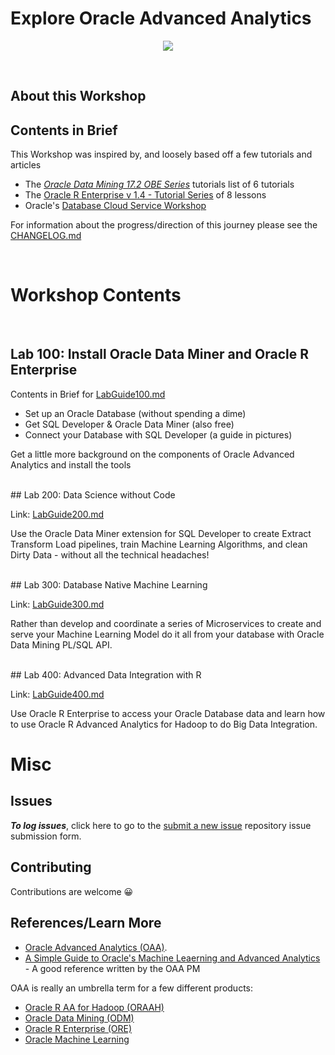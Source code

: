 # Explore Oracle Advanced Analytics 
<!-- TODO: Refactor into clean, DRY modules -->

<p align="center">
<img src="https://cdn.app.compendium.com/uploads/user/e7c690e8-6ff9-102a-ac6d-e4aebca50425/f4a5b21d-66fa-4885-92bf-c4e81c06d916/Image/55d948c4e07007e169299a02b4dfe6db/construction.png" style="margin:auto;"/>
</p>
</br>

## About this Workshop

## Contents in Brief
This Workshop was inspired by, and loosely based off a few tutorials and articles 
- The *[Oracle Data Mining 17.2 OBE Series](https://apexapps.oracle.com/pls/apex/f?p=44785:24:13318499153035::NO::P24_CONTENT_ID%2CP24_PREV_PAGE:11925%2C1)* tutorials list of 6 tutorials
- The [Oracle R Enterprise v 1.4 - Tutorial Series](https://apexapps.oracle.com/pls/apex/f?p=44785:24:0::::P24_CONTENT_ID,P24_PREV_PAGE:8984,1) of 8 lessons 
- Oracle's [Database Cloud Service Workshop](https://oracle.github.io/learning-library/workshops/dbcs-dba/)

For information about the progress/direction of this journey please see the [CHANGELOG.md](./CHANGELOG.md)

</br>

# Workshop Contents

</br>

## Lab 100: Install Oracle Data Miner and Oracle R Enterprise

Contents in Brief for [LabGuide100.md](LabGuide100.md)
* Set up an Oracle Database (without spending a dime)
* Get SQL Developer & Oracle Data Miner (also free)
* Connect your Database with SQL Developer (a guide in pictures)

Get a little more background on the components of Oracle Advanced Analytics and install the tools


</br>
## Lab 200: Data Science without Code

Link: [LabGuide200.md](LabGuide200.md)

Use the Oracle Data Miner extension for SQL Developer to create Extract Transform Load pipelines, train Machine Learning Algorithms, and clean Dirty Data - without all the technical headaches!


</br>
## Lab 300: Database Native Machine Learning

Link: [LabGuide300.md](LabGuide300.md)

Rather than develop and coordinate a series of Microservices to create and serve your Machine Learning Model do it all from your database with Oracle Data Mining PL/SQL API.


</br>
## Lab 400: Advanced Data Integration with R

Link: [LabGuide400.md](LabGuide400.md)

Use Oracle R Enterprise to access your Oracle Database data and learn how to use Oracle R Advanced Analytics for Hadoop to do Big Data Integration.



# Misc 

## Issues 
**_To log issues_**, click here to go to the [submit a new issue](https://github.com/oracle/learning-library/issues/new) repository issue submission form.

## Contributing 
Contributions are welcome 😀 

## References/Learn More 

* [Oracle Advanced Analytics (OAA)](http://www.oracle.com/technetwork/database/options/advanced-analytics/overview/index.html). 
* [A Simple Guide to Oracle's Machine Leaerning and Advanced Analytics](https://blogs.oracle.com/datamining/a-simple-guide-to-oracle%E2%80%99s-machine-learning-and-advanced-analytics)
\- A good reference written by the OAA PM

OAA is really an umbrella term for a few different products: 
* [Oracle R AA for Hadoop (ORAAH)](http://www.oracle.com/technetwork/database/database-technologies/bdc/r-advanalytics-for-hadoop/overview/index.html)
* [Oracle Data Mining (ODM)](http://www.oracle.com/technetwork/database/options/advanced-analytics/odm/overview/index.html)
* [Oracle R Enterprise (ORE)](http://www.oracle.com/technetwork/database/database-technologies/r/r-enterprise/overview/index.html)
* [Oracle Machine Learning](http://www.oracle.com/technetwork/database/options/oml/overview/index.html)